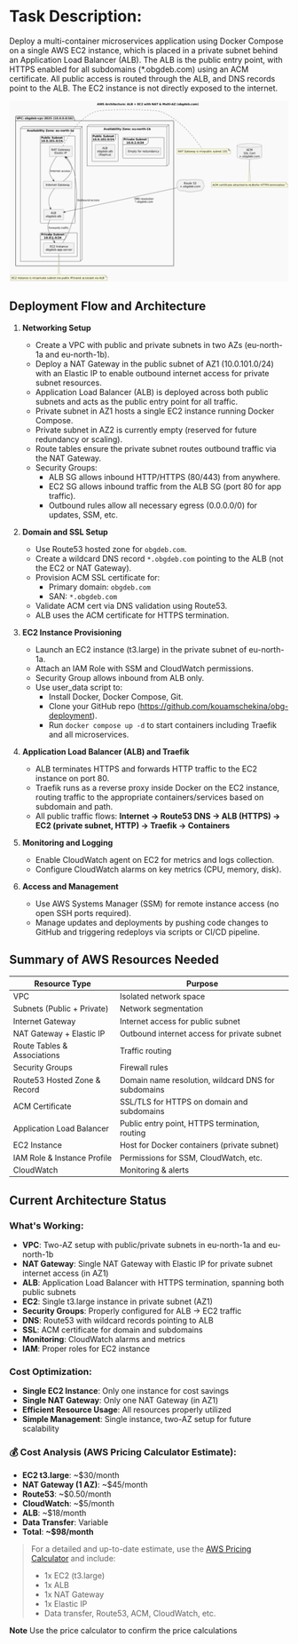 # Task Description:
Deploy a multi-container microservices application using Docker Compose on a single AWS EC2 instance, which is placed in a private subnet behind an Application Load Balancer (ALB). The ALB is the public entry point, with HTTPS enabled for all subdomains (*.obgdeb.com) using an ACM certificate. All public access is routed through the ALB, and DNS records point to the ALB. The EC2 instance is not directly exposed to the internet.

![Architecture](./images/obgdem-aws-architecture-tf-setup.png)

## Deployment Flow and Architecture

1. **Networking Setup**  
   - Create a VPC with public and private subnets in two AZs (eu-north-1a and eu-north-1b).
   - Deploy a NAT Gateway in the public subnet of AZ1 (10.0.101.0/24) with an Elastic IP to enable outbound internet access for private subnet resources.  
   - Application Load Balancer (ALB) is deployed across both public subnets and acts as the public entry point for all traffic.  
   - Private subnet in AZ1 hosts a single EC2 instance running Docker Compose.  
   - Private subnet in AZ2 is currently empty (reserved for future redundancy or scaling).
   - Route tables ensure the private subnet routes outbound traffic via the NAT Gateway.
   - Security Groups:
     - ALB SG allows inbound HTTP/HTTPS (80/443) from anywhere.
     - EC2 SG allows inbound traffic from the ALB SG (port 80 for app traffic).
     - Outbound rules allow all necessary egress (0.0.0.0/0) for updates, SSM, etc.

2. **Domain and SSL Setup**  
   - Use Route53 hosted zone for `obgdeb.com`.
   - Create a wildcard DNS record `*.obgdeb.com` pointing to the ALB (not the EC2 or NAT Gateway).
   - Provision ACM SSL certificate for:
     - Primary domain: `obgdeb.com`
     - SAN: `*.obgdeb.com`
   - Validate ACM cert via DNS validation using Route53.
   - ALB uses the ACM certificate for HTTPS termination.

3. **EC2 Instance Provisioning**  
   - Launch an EC2 instance (t3.large) in the private subnet of eu-north-1a.
   - Attach an IAM Role with SSM and CloudWatch permissions.
   - Security Group allows inbound from ALB only.
   - Use user_data script to:
     - Install Docker, Docker Compose, Git.
     - Clone your GitHub repo (https://github.com/kouamschekina/obg-deployment).
     - Run `docker compose up -d` to start containers including Traefik and all microservices.

4. **Application Load Balancer (ALB) and Traefik**  
   - ALB terminates HTTPS and forwards HTTP traffic to the EC2 instance on port 80.
   - Traefik runs as a reverse proxy inside Docker on the EC2 instance, routing traffic to the appropriate containers/services based on subdomain and path.
   - All public traffic flows: **Internet → Route53 DNS → ALB (HTTPS) → EC2 (private subnet, HTTP) → Traefik → Containers**

5. **Monitoring and Logging**  
   - Enable CloudWatch agent on EC2 for metrics and logs collection.
   - Configure CloudWatch alarms on key metrics (CPU, memory, disk).

6. **Access and Management**  
   - Use AWS Systems Manager (SSM) for remote instance access (no open SSH ports required).
   - Manage updates and deployments by pushing code changes to GitHub and triggering redeploys via scripts or CI/CD pipeline.

## Summary of AWS Resources Needed

| Resource Type                 | Purpose                                               |
|------------------------------|-------------------------------------------------------|
| VPC                          | Isolated network space                                |
| Subnets (Public + Private)   | Network segmentation                                  |
| Internet Gateway             | Internet access for public subnet                     |
| NAT Gateway + Elastic IP     | Outbound internet access for private subnet           |
| Route Tables & Associations  | Traffic routing                                       |
| Security Groups              | Firewall rules                                        |
| Route53 Hosted Zone & Record | Domain name resolution, wildcard DNS for subdomains   |
| ACM Certificate              | SSL/TLS for HTTPS on domain and subdomains            |
| Application Load Balancer    | Public entry point, HTTPS termination, routing        |
| EC2 Instance                 | Host for Docker containers (private subnet)           |
| IAM Role & Instance Profile  | Permissions for SSM, CloudWatch, etc.                 |
| CloudWatch                   | Monitoring & alerts                                   |

## Current Architecture Status

###  **What's Working:**
- **VPC**: Two-AZ setup with public/private subnets in eu-north-1a and eu-north-1b
- **NAT Gateway**: Single NAT Gateway with Elastic IP for private subnet internet access (in AZ1)
- **ALB**: Application Load Balancer with HTTPS termination, spanning both public subnets
- **EC2**: Single t3.large instance in private subnet (AZ1)
- **Security Groups**: Properly configured for ALB → EC2 traffic
- **DNS**: Route53 with wildcard records pointing to ALB
- **SSL**: ACM certificate for domain and subdomains
- **Monitoring**: CloudWatch alarms and metrics
- **IAM**: Proper roles for EC2 instance

### **Cost Optimization:**
- **Single EC2 Instance**: Only one instance for cost savings
- **Single NAT Gateway**: Only one NAT Gateway (in AZ1)
- **Efficient Resource Usage**: All resources properly utilized
- **Simple Management**: Single instance, two-AZ setup for future scalability

### 💰 **Cost Analysis (AWS Pricing Calculator Estimate):**
- **EC2 t3.large**: ~$30/month
- **NAT Gateway (1 AZ)**: ~$45/month
- **Route53**: ~$0.50/month
- **CloudWatch**: ~$5/month
- **ALB**: ~$18/month
- **Data Transfer**: Variable
- **Total**: **~$98/month**

> For a detailed and up-to-date estimate, use the [AWS Pricing Calculator](https://calculator.aws/#/) and include:
> - 1x EC2 (t3.large)
> - 1x ALB
> - 1x NAT Gateway
> - 1x Elastic IP
> - Data transfer, Route53, ACM, CloudWatch, etc.

**Note** 
Use the price calculator to confirm the price calculations
